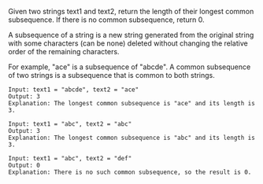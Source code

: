 Given two strings text1 and text2, return the length of their longest common subsequence. If there is no common subsequence, return 0.

A subsequence of a string is a new string generated from the original string with some characters (can be none) deleted without changing the relative order of the remaining characters.

For example, "ace" is a subsequence of "abcde".
A common subsequence of two strings is a subsequence that is common to both strings.

```text
Input: text1 = "abcde", text2 = "ace" 
Output: 3  
Explanation: The longest common subsequence is "ace" and its length is 3.
```

```text
Input: text1 = "abc", text2 = "abc"
Output: 3
Explanation: The longest common subsequence is "abc" and its length is 3.
```

```text
Input: text1 = "abc", text2 = "def"
Output: 0
Explanation: There is no such common subsequence, so the result is 0.
```